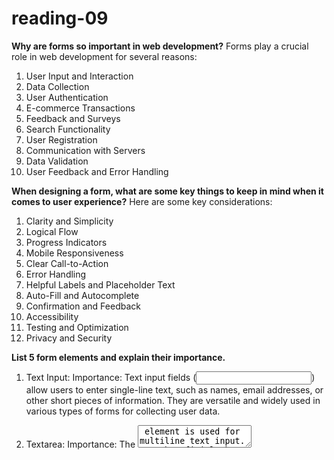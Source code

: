 # reading-09 #

**Why are forms so important in web development?**
Forms play a crucial role in web development for several reasons:
1. User Input and Interaction
2. Data Collection
3. User Authentication
4. E-commerce Transactions
5. Feedback and Surveys
6. Search Functionality
7. User Registration
8. Communication with Servers
9. Data Validation
10. User Feedback and Error Handling

**When designing a form, what are some key things to keep in mind when it comes to user experience?**
Here are some key considerations:
1. Clarity and Simplicity
2. Logical Flow
3. Progress Indicators
4. Mobile Responsiveness
5. Clear Call-to-Action
6. Error Handling
7. Helpful Labels and Placeholder Text
8. Auto-Fill and Autocomplete
9. Confirmation and Feedback
10. Accessibility
11. Testing and Optimization
12. Privacy and Security

**List 5 form elements and explain their importance.**
1. Text Input:
Importance: Text input fields (<input type="text">) allow users to enter single-line text, such as names, email addresses, or other short pieces of information. They are versatile and widely used in various types of forms for collecting user data.

2. Textarea:
Importance: The <textarea> element is used for multiline text input. It's beneficial when users need to provide longer responses, comments, or messages. Textareas are particularly useful in feedback forms, comment sections, and other scenarios where users might need to input more extensive text.

3. Checkbox:
Importance: Checkboxes (<input type="checkbox">) allow users to select one or more options from a list. They are crucial for forms that involve multiple-choice questions, where users can choose multiple answers. For example, in survey forms or settings preferences, checkboxes help users make selections easily.

4. Radio Button:
Importance: Radio buttons (<input type="radio">) are used when users need to choose only one option from a list. Unlike checkboxes, which allow multiple selections, radio buttons are exclusive. They are essential in situations where a user needs to make a single choice, such as gender selection or preference options.

5. Select Dropdown:
Importance: The <select> element creates a dropdown list, and <option> elements within it define the available choices. Dropdowns are valuable for conserving space and presenting users with a list of options in a more compact form. They are commonly used for selecting items from a predefined list, like choosing a country or a category.

## How would you describe events to a non-technical friend? ##

Imagine you're hosting a party.

Your Web Page is the Party Venue:
Your web page is like a party venue, and it's ready to host various activities.

Users are Party Guests:
Users who visit your web page are like guests at the party. They can interact with the elements on the page.

Events are Party Activities:
Events in JavaScript are like activities or things that happen at the party. For example, someone clicking a button, moving the mouse over an image, or pressing a key on the keyboard are all events.

Event Listeners are Party Organizers:
Event listeners are like party organizers. They are set up to listen for specific activities (events) and respond when they happen. For instance, if someone clicks on a button, the event listener can decide what action should take place, just like a party organizer who plans what happens when certain activities occur.

Event Handling is Party Action:
Event handling is the action taken in response to an event. For instance, if a user clicks a button, the event handler might change the color of the button or show a pop-up message.

**When using the addEventListener() method, what 2 arguments will you need to provide?**
Event Type and Callback Function

**Describe the event object. Why is the target within the event object useful?**
The event object in JavaScript is a built-in object that contains information about an event when it occurs. It is automatically passed as an argument to the event handler function when an event is triggered. The event object provides details about the event, such as the type of event, the target element, mouse coordinates, and more.

One key property of the event object is the target property. The target property refers to the element on which the event was originally triggered. This property is particularly useful because it allows you to identify which HTML element initiated the event. Here's why the target property is important:

Identifying the Triggering Element:
The target property helps you determine which specific element triggered the event. This is crucial when you have multiple elements on a page, each with its own event listeners. By accessing the target, you can pinpoint the source of the event.

Dynamic Event Handling:
When working with dynamic content (content added or modified after the initial page load), the target property allows you to handle events for elements that didn't exist when the page loaded. This is because the target represents the actual element that triggered the event, regardless of when it was added to the DOM.

Delegated Event Handling:
In cases where you have a list of similar elements (e.g., a list of items), you can use event delegation. By placing a single event listener on a common ancestor and checking the target property inside the event handler, you can efficiently handle events for multiple elements without attaching individual listeners to each one.

**What is the difference between event bubbling and event capturing?**
The main difference between event bubbling and event capturing lies in the direction in which the event propagates through the DOM hierarchy:

Event Capturing (Capture Phase):
**Direction: From the root of the DOM hierarchy towards the target element.**
Order: Ancestors are notified before the target element.
Usage: Less commonly used in practice, often overlooked in favor of event bubbling.
addEventListener: To capture an event during the capture phase, you set the third parameter of addEventListener to true.

Event Bubbling (Bubbling Phase):
**Direction: From the target element towards the root of the DOM hierarchy.**
Order: Target element is notified first, followed by its ancestors.
Usage: The default and more commonly used phase for handling events.
addEventListener: When the third parameter is omitted or set to false (default), the event is captured during the bubbling phase.



## Things I want to know more about ##
